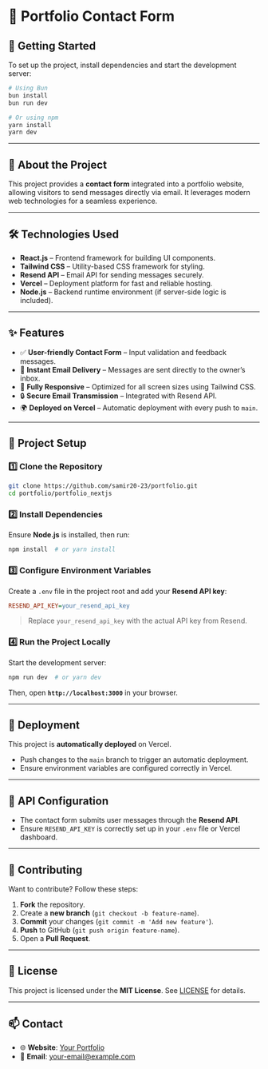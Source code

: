 # 📧 Portfolio Contact Form

## 🚀 Getting Started

To set up the project, install dependencies and start the development server:

```bash
# Using Bun
bun install
bun run dev

# Or using npm
yarn install
yarn dev
```

---

## 📌 About the Project

This project provides a **contact form** integrated into a portfolio website, allowing visitors to send messages directly via email. It leverages modern web technologies for a seamless experience.

---

## 🛠️ Technologies Used

- **React.js** – Frontend framework for building UI components.
- **Tailwind CSS** – Utility-based CSS framework for styling.
- **Resend API** – Email API for sending messages securely.
- **Vercel** – Deployment platform for fast and reliable hosting.
- **Node.js** – Backend runtime environment (if server-side logic is included).

---

## ✨ Features

- ✅ **User-friendly Contact Form** – Input validation and feedback messages.
- 📩 **Instant Email Delivery** – Messages are sent directly to the owner’s inbox.
- 📱 **Fully Responsive** – Optimized for all screen sizes using Tailwind CSS.
- 🔒 **Secure Email Transmission** – Integrated with Resend API.
- 🌍 **Deployed on Vercel** – Automatic deployment with every push to `main`.

---

## 📂 Project Setup

### 1️⃣ Clone the Repository

```bash
git clone https://github.com/samir20-23/portfolio.git
cd portfolio/portfolio_nextjs
```

### 2️⃣ Install Dependencies

Ensure **Node.js** is installed, then run:

```bash
npm install  # or yarn install
```

### 3️⃣ Configure Environment Variables

Create a `.env` file in the project root and add your **Resend API key**:

```ini
RESEND_API_KEY=your_resend_api_key
```

> Replace `your_resend_api_key` with the actual API key from Resend.

### 4️⃣ Run the Project Locally

Start the development server:

```bash
npm run dev  # or yarn dev
```

Then, open **`http://localhost:3000`** in your browser.

---

## 🚀 Deployment

This project is **automatically deployed** on Vercel.

- Push changes to the `main` branch to trigger an automatic deployment.
- Ensure environment variables are configured correctly in Vercel.

---

## 🔧 API Configuration

- The contact form submits user messages through the **Resend API**.
- Ensure `RESEND_API_KEY` is correctly set up in your `.env` file or Vercel dashboard.

---

## 🤝 Contributing

Want to contribute? Follow these steps:

1. **Fork** the repository.
2. Create a **new branch** (`git checkout -b feature-name`).
3. **Commit** your changes (`git commit -m 'Add new feature'`).
4. **Push** to GitHub (`git push origin feature-name`).
5. Open a **Pull Request**.

---

## 📜 License

This project is licensed under the **MIT License**. See [LICENSE](LICENSE) for details.

---

## 📫 Contact

- 🌐 **Website**: [Your Portfolio](https://your-portfolio-link)
- 📧 **Email**: your-email@example.com

